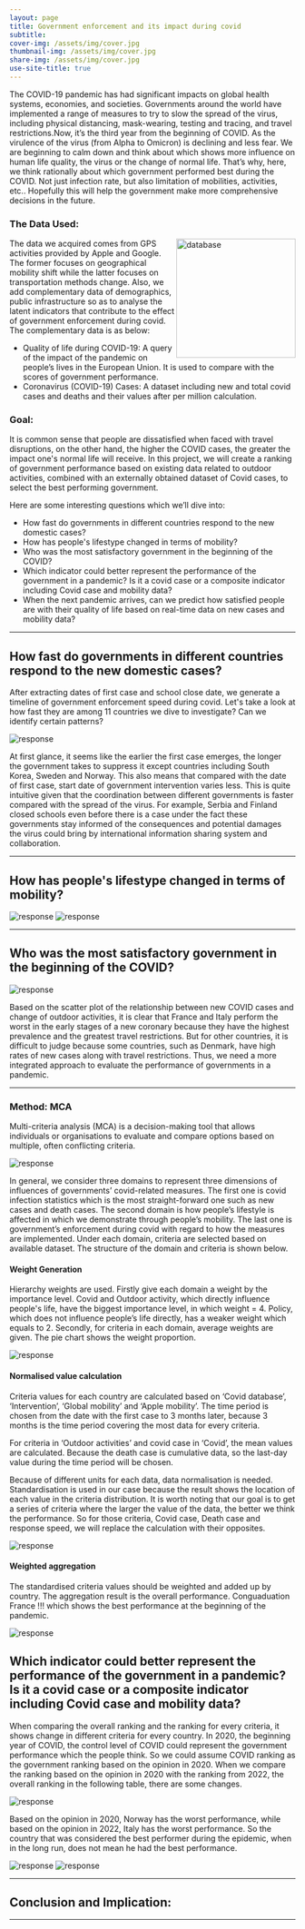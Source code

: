 ```yaml
---
layout: page
title: Government enforcement and its impact during covid
subtitle: 
cover-img: /assets/img/cover.jpg
thumbnail-img: /assets/img/cover.jpg
share-img: /assets/img/cover.jpg
use-site-title: true
---
```



The COVID-19 pandemic has had significant impacts on global health systems, economies, and societies. Governments around the world have implemented a range of measures to try to slow the spread of the virus, including physical distancing, mask-wearing, testing and tracing, and travel restrictions.Now, it’s the third year from the beginning of COVID. As the virulence of the virus (from Alpha to Omicron) is declining and less fear. We are beginning to calm down and think about which shows more influence on human life quality, the virus or the change of normal life. That’s why, here, we think rationally about which government performed best during the COVID. Not just infection rate, but also limitation of mobilities, activities, etc.. Hopefully this will help the government make more comprehensive decisions in the future.




### The Data Used:

<img src="assets/plots/database.png" alt="database" width="210" style="float:right"/>
<!-- ![](assets/img/database.png) -->

<!-- <iframe src="assets/img/database.png" width="100%" height="600px"></iframe> -->

The data we acquired comes from GPS activities provided by Apple and Google. The former focuses on geographical mobility shift while the latter focuses on transportation methods change. Also, we add complementary data of demographics, public infrastructure so as to analyse the latent indicators that contribute to the effect of government enforcement during covid. The complementary data is as below:

* Quality of life during COVID-19: A query of the impact of the pandemic on people’s lives in the European Union. It is used to compare with the scores of government performance.
* Coronavirus (COVID-19) Cases: A dataset including new and total covid cases and deaths and their values after per million calculation.


### Goal:

 It is common sense that people are dissatisfied when faced with travel disruptions, on the other hand, the higher the COVID cases, the greater the impact one's normal life will receive. In this project, we will create a ranking of government performance based on existing data related to outdoor activities, combined with an externally obtained dataset of Covid cases, to select the best performing government.


Here are some interesting questions which we’ll dive into:

* How fast do governments in different countries respond to the new domestic cases?
* How has people's lifestype changed in terms of mobility?
* Who was the most satisfactory government in the beginning of the COVID?
* Which indicator could better represent the performance of the government in a pandemic? Is it a covid case or a composite indicator including Covid case and mobility data?
* When the next pandemic arrives, can we predict how satisfied people are with their quality of life based on real-time data on new cases and mobility data?


-----------------

## How fast do governments in different countries respond to the new domestic cases?

After extracting dates of first case and school close date, we generate a timeline of government enforcement speed during covid. Let's take a look at how fast they are among 11 countries we dive to investigate? Can we identify certain patterns?

<img src="assets/plots/response.png" alt="response" width='auto'/>
<!-- ![](assets/img/response.png) -->

At first glance, it seems like the earlier the first case emerges, the longer the government takes to suppress it except countries including South Korea, Sweden and Norway. This also means that compared with the date of first case, start date of government intervention varies less. This is quite intuitive given that the coordination between different governments is faster compared with the spread of the virus. For example, Serbia and Finland closed schools even before there is a case under the fact these governments stay informed of the consequences and potential damages the virus could bring by international information sharing system and collaboration.

----------------

## How has people's lifestype changed in terms of mobility?


<img src="assets/plots/mobility_analysis.PNG" alt="response" width='auto'/>

<img src="assets/plots/comparison.PNG" alt="response" width='auto'/>



----------------

## Who was the most satisfactory government in the beginning of the COVID?

<img src="assets/plots/mobility.PNG" alt="response" width='auto'/>


Based on the scatter plot of the relationship between new COVID cases and change of outdoor activities, it is clear that France and Italy perform the worst in the early stages of a new coronary because they have the highest prevalence and the greatest travel restrictions. But for other countries, it is difficult to judge because some countries, such as Denmark, have high rates of new cases along with travel restrictions. Thus, we need a more integrated approach to evaluate the performance of governments in a pandemic.

----------------


### Method: MCA

Multi-criteria analysis (MCA) is a decision-making tool that allows individuals or organisations to evaluate and compare options based on multiple, often conflicting criteria.

<img src="assets/plots/domain.PNG" alt="response" width='auto'/>

In general, we consider three domains to represent three dimensions of influences of governments’ covid-related measures. The first one is covid infection statistics which is the most straight-forward one such as new cases and death cases. The second domain is how people’s lifestyle is affected in which we demonstrate through people’s mobility. The last one is government’s enforcement during covid with regard to how the measures are implemented. Under each domain, criteria are selected based on available dataset. The structure of the domain and criteria is shown below. 

#### Weight Generation

Hierarchy weights are used. Firstly give each domain a weight by the importance level. Covid and Outdoor activity, which directly influence people's life, have the biggest importance level, in which weight = 4. Policy, which does not influence people’s life directly, has a weaker weight which equals to 2.  Secondly, for criteria in each domain, average weights are given. The pie chart shows the weight proportion.

<img src="assets/plots/weight.PNG" alt="response" width='auto'/>

#### Normalised value calculation

Criteria values for each country are calculated based on ‘Covid database’, ‘Intervention’, ‘Global mobility’ and ‘Apple mobility’. The time period is chosen from the date with the first case to 3 months later, because 3 months is the time period covering the most data for every criteria.

For criteria in ‘Outdoor activities’ and covid case in ‘Covid’, the mean values are calculated. Because the death case is cumulative data, so the last-day value during the time period will be chosen.

Because of different units for each data, data normalisation is needed. Standardisation is used in our case because the result shows the location of each value in the criteria distribution. It is worth noting that our goal is to get a series of criteria where the larger the value of the data, the better we think the performance. So for those criteria, Covid case, Death case and response speed, we will replace the calculation with their opposites.

<img src="assets/plots/normalised.PNG" alt="response" width='auto'/>

#### Weighted aggregation

The standardised criteria values should be weighted and added up by country. The aggregation result is the overall performance. Conguaduation France  !!! which shows the best performance at the beginning of the pandemic.

<img src="assets/plots/totalperformance.PNG" alt="response" width='auto'/>

## Which indicator could better represent the performance of the government in a pandemic? Is it a covid case or a composite indicator including Covid case and mobility data?

When comparing the overall ranking and the ranking for every criteria, it shows change in different criteria for every country. In 2020, the beginning year of COVID, the control level of COVID could represent the government performance which the people think. So we could assume COVID ranking as the government ranking based on the opinion in 2020. When we compare the ranking based on the opinion in 2020 with the ranking from 2022, the overall ranking in the following table, there are some changes. 

<img src="assets/plots/table.PNG" alt="response" width='auto'/>

Based on the opinion in 2020, Norway has the worst performance, while based on the opinion in 2022, Italy has the worst performance. So the country that was considered the best performer during the epidemic, when in the long run, does not mean he had the best performance.


<img src="assets/plots/ranking.PNG" alt="response" width='auto'/>

<img src="assets/plots/performance_score.png" alt="response" width='auto'/>


------------------


## Conclusion and Implication:


-------------
